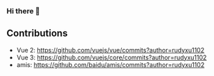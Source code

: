 ### Hi there 👋

<!--
**rudyxu1102/rudyxu1102** is a ✨ _special_ ✨ repository because its `README.md` (this file) appears on your GitHub profile.

Here are some ideas to get you started:

- 🔭 I’m currently working on ...
- 🌱 I’m currently learning ...
- 👯 I’m looking to collaborate on ...
- 🤔 I’m looking for help with ...
- 💬 Ask me about ...
- 📫 How to reach me: ...
- 😄 Pronouns: ...
- ⚡ Fun fact: ...
-->

## Contributions
- Vue 2: https://github.com/vuejs/vue/commits?author=rudyxu1102
- Vue 3: https://github.com/vuejs/core/commits?author=rudyxu1102
- amis: https://github.com/baidu/amis/commits?author=rudyxu1102
